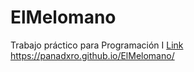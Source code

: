 # ElMelomano
Trabajo práctico para Programación I
<a href='https://panadxro.github.io/ElMelomano/' target='_blank'>Link</a>
https://panadxro.github.io/ElMelomano/
